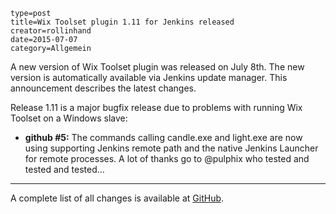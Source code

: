 ~~~~~~
type=post
title=Wix Toolset plugin 1.11 for Jenkins released
creator=rollinhand
date=2015-07-07
category=Allgemein
~~~~~~
A new version of Wix Toolset plugin was released on July 8th. The new version is automatically 
available via Jenkins update manager. This announcement describes the latest changes.
<!--more-->
Release 1.11 is a major bugfix release due to problems with running Wix Toolset on a Windows slave:

* **github #5:** The commands calling candle.exe and light.exe are now using supporting Jenkins 
remote path and the native Jenkins Launcher for remote processes. A lot of thanks go to @pulphix who 
tested and tested and tested...

***
A complete list of all changes is available at [GitHub](https://github.com/jenkinsci/wix-plugin/blob/master/CHANGELOG.md).
